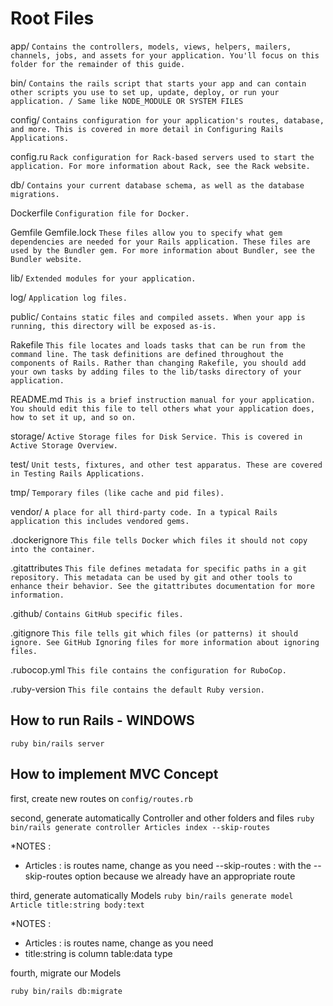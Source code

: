 # Root Files

app/	`Contains the controllers, models, views, helpers, mailers, channels, jobs, and assets for your application. You'll focus on this folder for the remainder of this guide.`

bin/	`Contains the rails script that starts your app and can contain other scripts you use to set up, update, deploy, or run your application. / Same like NODE_MODULE OR SYSTEM FILES`

config/	`Contains configuration for your application's routes, database, and more. This is covered in more detail in Configuring Rails Applications.`

config.ru	`Rack configuration for Rack-based servers used to start the application. For more information about Rack, see the Rack website.`

db/	`Contains your current database schema, as well as the database migrations.`

Dockerfile	`Configuration file for Docker.`

Gemfile
Gemfile.lock	`These files allow you to specify what gem dependencies are needed for your Rails application. These files are used by the Bundler gem. For more information about Bundler, see the Bundler website.`

lib/	`Extended modules for your application.`

log/	`Application log files.`

public/	`Contains static files and compiled assets. When your app is running, this directory will be exposed as-is.`

Rakefile	`This file locates and loads tasks that can be run from the command line. The task definitions are defined throughout the components of Rails. Rather than changing Rakefile, you should add your own tasks by adding files to the lib/tasks directory of your application.`

README.md	`This is a brief instruction manual for your application. You should edit this file to tell others what your application does, how to set it up, and so on.`

storage/	`Active Storage files for Disk Service. This is covered in Active Storage Overview.`

test/	`Unit tests, fixtures, and other test apparatus. These are covered in Testing Rails Applications.`

tmp/	`Temporary files (like cache and pid files).`

vendor/	`A place for all third-party code. In a typical Rails application this includes vendored gems.`

.dockerignore	`This file tells Docker which files it should not copy into the container.`

.gitattributes	`This file defines metadata for specific paths in a git repository. This metadata can be used by git and other tools to enhance their behavior. See the gitattributes documentation for more information.`

.github/	`Contains GitHub specific files.`

.gitignore	`This file tells git which files (or patterns) it should ignore. See GitHub Ignoring files for more information about ignoring files.`

.rubocop.yml	`This file contains the configuration for RuboCop.`

.ruby-version	`This file contains the default Ruby version.`


## How to run Rails - WINDOWS

`ruby bin/rails server`


## How to implement MVC Concept

first, create new routes on `config/routes.rb`

second, generate automatically Controller and other folders and files
`ruby bin/rails generate controller Articles index --skip-routes`

*NOTES :
- Articles : is routes name, change as you need
--skip-routes : with the --skip-routes option because we already have an appropriate route

third, generate automatically Models
`ruby bin/rails generate model Article title:string body:text`

*NOTES :
- Articles : is routes name, change as you need
- title:string is column table:data type

fourth, migrate our Models

`ruby bin/rails db:migrate`

